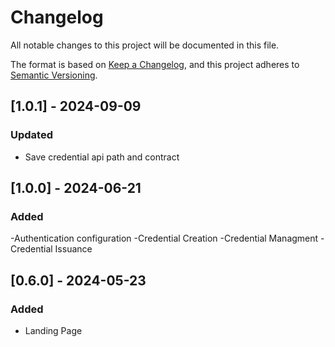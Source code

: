 # Changelog
All notable changes to this project will be documented in this file.

The format is based on [Keep a Changelog](https://keepachangelog.com/en/1.0.0/),
and this project adheres to [Semantic Versioning](https://semver.org/spec/v2.0.0.html).

## [1.0.1] - 2024-09-09

### Updated
- Save credential api path and contract


## [1.0.0] - 2024-06-21
### Added
-Authentication configuration
-Credential Creation
-Credential Managment
-Credential Issuance

## [0.6.0] - 2024-05-23
### Added
- Landing Page
